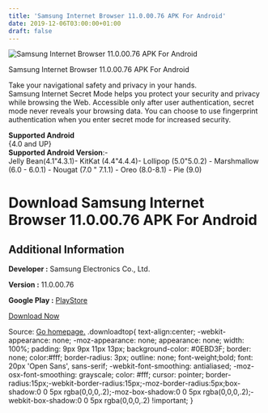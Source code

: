 ```yaml
---
title: 'Samsung Internet Browser 11.0.00.76 APK For Android'
date: 2019-12-06T03:00:00+01:00
draft: false
---
```


![Samsung Internet Browser 11.0.00.76 APK For Android](https://i0.wp.com/apkhome.net/wp-content/uploads/2019/12/Samsung-Internet-Browser-11.0.00.76.png "Samsung Internet Browser 11.0.00.76 APK For Android")

  

Samsung Internet Browser 11.0.00.76 APK For Android

Take your navigational safety and privacy in your hands.  
Samsung Internet Secret Mode helps you protect your security and privacy while browsing the Web. Accessible only after user authentication, secret mode never reveals your browsing data. You can choose to use fingerprint authentication when you enter secret mode for increased security.

**Supported Android**  
{4.0 and UP}  
**Supported Android Version**:-  
Jelly Bean(4.1"4.3.1)- KitKat (4.4"4.4.4)- Lollipop (5.0"5.0.2) - Marshmallow (6.0 - 6.0.1) - Nougat (7.0 " 7.1.1) - Oreo (8.0-8.1) - Pie (9.0)

Download Samsung Internet Browser 11.0.00.76 APK For Android
============================================================

Additional Information
----------------------

**Developer :** Samsung Electronics Co., Ltd.

**Version :** 11.0.00.76

**Google Play :** [PlayStore](https://play.google.com/store/apps/details?id=com.sec.android.app.sbrowser&hl=en-US)

  

[Download Now](https://store4app.co/post/samsung-internet-browser-11-0-00-76-apk-for-android_1575304330)

  
Source: [Go homepage.](https://store4app.co/post/samsung-internet-browser-11-0-00-76-apk-for-android_1575304330) .downloadtop{ text-align:center; -webkit-appearance: none; -moz-appearance: none; appearance: none; width: 100%; padding: 9px 9px 11px 13px; background-color: #0EBD3F; border: none; color:#fff; border-radius: 3px; outline: none; font-weight;bold; font: 20px 'Open Sans', sans-serif; -webkit-font-smoothing: antialiased; -moz-osx-font-smoothing: grayscale; color: #fff; cursor: pointer; border-radius:15px;-webkit-border-radius:15px;-moz-border-radius:5px;box-shadow:0 0 5px rgba(0,0,0,.2);-moz-box-shadow:0 0 5px rgba(0,0,0,.2);-webkit-box-shadow:0 0 5px rgba(0,0,0,.2) !important; }